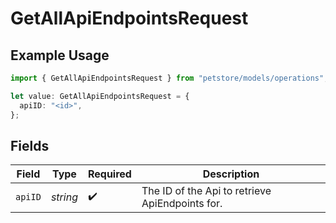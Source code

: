 # GetAllApiEndpointsRequest

## Example Usage

```typescript
import { GetAllApiEndpointsRequest } from "petstore/models/operations";

let value: GetAllApiEndpointsRequest = {
  apiID: "<id>",
};
```

## Fields

| Field                                           | Type                                            | Required                                        | Description                                     |
| ----------------------------------------------- | ----------------------------------------------- | ----------------------------------------------- | ----------------------------------------------- |
| `apiID`                                         | *string*                                        | :heavy_check_mark:                              | The ID of the Api to retrieve ApiEndpoints for. |
